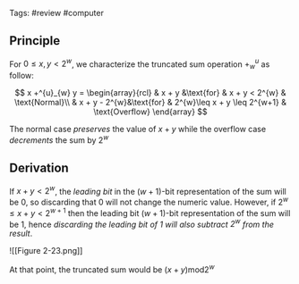 Tags: #review #computer 

## Principle

For $0 \leq x, y < 2^w$, we characterize the truncated sum operation $+^u_{w}$ as follow:

$$
x +^{u}_{w} y = 
\begin{array}{rcl}
 & x + y &\text{for} & x + y < 2^{w} & \text{Normal}\\
 & x + y - 2^{w}&\text{for} & 2^{w}\leq x + y \leq 2^{w+1} & \text{Overflow}
\end{array}
$$

The normal case *preserves* the value of $x + y$ while the overflow case *decrements* the sum by $2^w$

## Derivation

If $x + y<2^w$, the *leading bit* in the $(w+1)$-bit representation of the sum will be 0, so discarding that 0 will not change the numeric value. However, if $2^w\leq x+y<2^{w+1}$ then the leading bit $(w+1)$-bit representation of the sum will be 1, hence *discarding the leading bit of 1 will also subtract $2^{w}$ from the result*.

![[Figure 2-23.png]]

At that point, the truncated sum would be $(x+y)\text{mod}2^w$